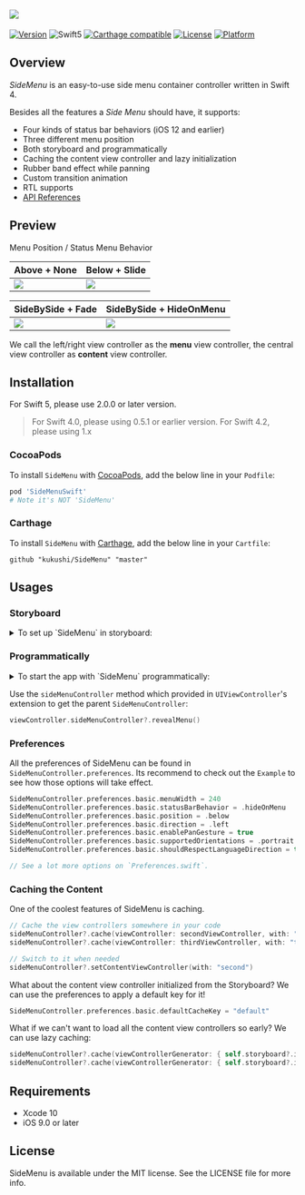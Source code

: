 # ![](https://github.com/kukushi/SideMenu/blob/develop/Images/Logo.png?raw=true)

[![Version](https://img.shields.io/cocoapods/v/SideMenuSwift.svg?style=flat-square)](http://cocoapods.org/pods/SideMenuSwift)
![Swift5](https://img.shields.io/badge/Swift-5.0-orange.svg?style=flat%22)
[![Carthage compatible](https://img.shields.io/badge/Carthage-compatible-4BC51D.svg?style=flat-square)](https://github.com/Carthage/Carthage)
[![License](https://img.shields.io/cocoapods/l/SideMenuSwift.svg?style=flat-square)](http://cocoapods.org/pods/SideMenuSwift)
[![Platform](https://img.shields.io/cocoapods/p/SideMenuSwift.svg?style=flat-square)](http://cocoapods.org/pods/SideMenuSwift)

## Overview

*SideMenu* is an easy-to-use side menu container controller written in Swift 4.

Besides all the features a *Side Menu* should have, it supports:

- Four kinds of status bar behaviors (iOS 12 and earlier)
- Three different menu position
- Both storyboard and programmatically
- Caching the content view controller and lazy initialization
- Rubber band effect while panning
- Custom transition animation
- RTL supports
- [API References](https://kukushi.github.io/SideMenu)

## Preview

Menu Position / Status Menu Behavior

| Above + None | Below + Slide |
| --- | --- |
| ![](https://raw.githubusercontent.com/kukushi/SideMenu/master/Images/Above%2BNone.gif) | ![](https://raw.githubusercontent.com/kukushi/SideMenu/master/Images/Below%2BSlide.gif) |

| SideBySide + Fade | SideBySide + HideOnMenu |
| --- | --- |
| ![](https://raw.githubusercontent.com/kukushi/SideMenu/master/Images/SideBySide%2BFade.gif) | ![](https://raw.githubusercontent.com/kukushi/SideMenu/master/Images/SideBySide%2BHideOnMenu.gif) |

We call the left/right view controller as the **menu** view controller, the central view controller as **content** view controller.

## Installation

For Swift 5, please use 2.0.0 or later version.

> For Swift 4.0, please using 0.5.1 or earlier version.
> For Swift 4.2, please using 1.x

### CocoaPods

To install `SideMenu` with [CocoaPods](http://cocoapods.org/), add the below line in your `Podfile`:

```ruby
pod 'SideMenuSwift'
# Note it's NOT 'SideMenu'
```
### Carthage

To install `SideMenu` with [Carthage](https://github.com/Carthage/Carthage), add the below line in your `Cartfile`:

```
github "kukushi/SideMenu" "master"
```

## Usages

### Storyboard

<details>
<summary>
To set up `SideMenu` in storyboard:
</summary>


1. Open the view controller's *Identity inspector*. Change its **Class** to `SideMenuController` and **Module** to `SideMenuSwift`.
2. Set up the menu view controller and the initial content view controller in your Storyboard. Add a **Custom** segue from the `SideMenuController` to each of them.
    - Change the menu segue's identifier to `SideMenu.Menu`, **Class** to `SideMenuSegue` and **Module** to `SideMenuSwift`.
    - Change the content segue's identifier to `SideMenu.Content`, **Class** to `SideMenuSegue` and **Module** to `SideMenuSwift`.
4. (Optional) If you want to use custom segue identifier:
   - Open the `SideMenuController`'s *Attribute inspector*.
   - In the **Side Menu Controller** section, modify the *Content SegueID/Menu SegueID* to the desired value and change the corresponding segue's identifier.
5. It's done. Check [this screenshot](https://github.com/kukushi/SideMenu/blob/develop/Images/StoryboardSample.png?raw=true) a for clear view.
</details>

### Programmatically

<details>
<summary>
To start the app with `SideMenu` programmatically:
</summary>

```swift
import UIKit
import SideMenuSwift
// If you are using Carthage, uses `import SideMenu`

@UIApplicationMain
class AppDelegate: UIResponder, UIApplicationDelegate {

    var window: UIWindow?

    @objc func applicationDidFinishLaunching(_ application: UIApplication) {
        let contentViewController = ...
        let menuViewController = ...

        window = UIWindow(frame: UIScreen.main.bounds)
        window?.rootViewController = SideMenuController(contentViewController: contentViewController, 
        menuViewController: menuViewController)
        
        window?.makeKeyAndVisible()
        return true
    }
}
```
</details>

Use the `sideMenuController` method which provided in `UIViewController`'s extension to get the parent `SideMenuController`:

```swift
viewController.sideMenuController?.revealMenu()
```

### Preferences

All the preferences of SideMenu can be found in `SideMenuController.preferences`. Its recommend to check out the `Example` to see how those options will take effect.

```swift
SideMenuController.preferences.basic.menuWidth = 240
SideMenuController.preferences.basic.statusBarBehavior = .hideOnMenu
SideMenuController.preferences.basic.position = .below
SideMenuController.preferences.basic.direction = .left
SideMenuController.preferences.basic.enablePanGesture = true
SideMenuController.preferences.basic.supportedOrientations = .portrait
SideMenuController.preferences.basic.shouldRespectLanguageDirection = true

// See a lot more options on `Preferences.swift`.
```

### Caching the Content

One of the coolest features of SideMenu is caching. 

```swift
// Cache the view controllers somewhere in your code
sideMenuController?.cache(viewController: secondViewController, with: "second")
sideMenuController?.cache(viewController: thirdViewController, with: "third")

// Switch to it when needed
sideMenuController?.setContentViewController(with: "second")
```

What about the content view controller initialized from the Storyboard? We can use the preferences to apply a default key for it!

```swift
SideMenuController.preferences.basic.defaultCacheKey = "default"
```

What if we can't want to load all the content view controllers so early? We can use lazy caching:

```Swift
sideMenuController?.cache(viewControllerGenerator: { self.storyboard?.instantiateViewController(withIdentifier: "SecondViewController") }, with: "second")
sideMenuController?.cache(viewControllerGenerator: { self.storyboard?.instantiateViewController(withIdentifier: "ThirdViewController") }, with: "third")
```

## Requirements

- Xcode 10
- iOS 9.0 or later

## License

SideMenu is available under the MIT license. See the LICENSE file for more info.
